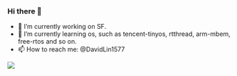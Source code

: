 ### Hi there 👋

<!--
**DavidLin1577/DavidLin1577** is a ✨ _special_ ✨ repository because its `README.md` (this file) appears on your GitHub profile.

Here are some ideas to get you started:

- 🔭 I’m currently working on ...
- 🌱 I’m currently learning ...
- 👯 I’m looking to collaborate on ...
- 🤔 I’m looking for help with ...
- 💬 Ask me about ...
- 😄 Pronouns: ...
- ⚡ Fun fact: ...
-->

- 🔭 I’m currently working on SF.
- 🌱 I’m currently learning os, such as tencent-tinyos, rtthread, arm-mbem, free-rtos and so on.
- 📫 How to reach me: @DavidLin1577

![](https://github-readme-stats.vercel.app/api?username=DavidLin1577)
